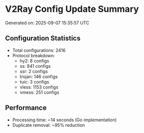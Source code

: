 # V2Ray Config Update Summary
Generated on: 2025-09-07 15:35:57 UTC

## Configuration Statistics
- Total configurations: 2416
- Protocol breakdown:
  - hy2: 8 configs
  - ss: 841 configs
  - ssr: 2 configs
  - trojan: 146 configs
  - tuic: 3 configs
  - vless: 1153 configs
  - vmess: 251 configs

## Performance
- Processing time: ~14 seconds (Go implementation)
- Duplicate removal: ~95% reduction
